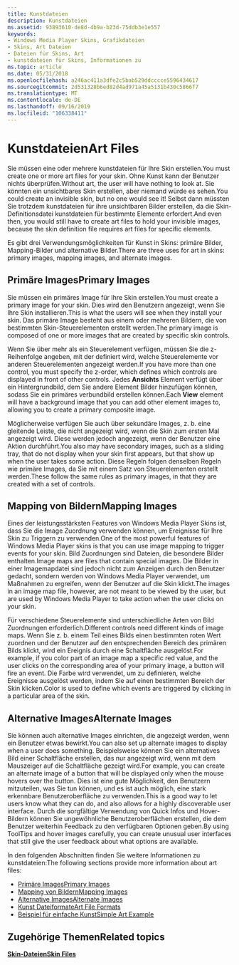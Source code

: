 ```yaml
---
title: Kunstdateien
description: Kunstdateien
ms.assetid: 93893610-de8d-4b9a-b23d-75ddb3e1e557
keywords:
- Windows Media Player Skins, Grafikdateien
- Skins, Art Dateien
- Dateien für Skins, Art
- kunstdateien für Skins, Informationen zu
ms.topic: article
ms.date: 05/31/2018
ms.openlocfilehash: a246ac411a3dfe2c5bab529ddcccce5596434617
ms.sourcegitcommit: 2d531328b6ed82d4ad971a45a5131b430c5866f7
ms.translationtype: MT
ms.contentlocale: de-DE
ms.lasthandoff: 09/16/2019
ms.locfileid: "106338411"
---
```

# <a name="art-files"></a><span data-ttu-id="12a04-107">Kunstdateien</span><span class="sxs-lookup"><span data-stu-id="12a04-107">Art Files</span></span>

<span data-ttu-id="12a04-108">Sie müssen eine oder mehrere kunstdateien für Ihre Skin erstellen.</span><span class="sxs-lookup"><span data-stu-id="12a04-108">You must create one or more art files for your skin.</span></span> <span data-ttu-id="12a04-109">Ohne Kunst kann der Benutzer nichts überprüfen.</span><span class="sxs-lookup"><span data-stu-id="12a04-109">Without art, the user will have nothing to look at.</span></span> <span data-ttu-id="12a04-110">Sie könnten ein unsichtbares Skin erstellen, aber niemand würde es sehen.</span><span class="sxs-lookup"><span data-stu-id="12a04-110">You could create an invisible skin, but no one would see it!</span></span> <span data-ttu-id="12a04-111">Selbst dann müssten Sie trotzdem kunstdateien für ihre unsichtbaren Bilder erstellen, da die Skin-Definitionsdatei kunstdateien für bestimmte Elemente erfordert.</span><span class="sxs-lookup"><span data-stu-id="12a04-111">And even then, you would still have to create art files to hold your invisible images, because the skin definition file requires art files for specific elements.</span></span>

<span data-ttu-id="12a04-112">Es gibt drei Verwendungsmöglichkeiten für Kunst in Skins: primäre Bilder, Mapping-Bilder und alternative Bilder.</span><span class="sxs-lookup"><span data-stu-id="12a04-112">There are three uses for art in skins: primary images, mapping images, and alternate images.</span></span>

## <a name="primary-images"></a><span data-ttu-id="12a04-113">Primäre Images</span><span class="sxs-lookup"><span data-stu-id="12a04-113">Primary Images</span></span>

<span data-ttu-id="12a04-114">Sie müssen ein primäres Image für Ihre Skin erstellen.</span><span class="sxs-lookup"><span data-stu-id="12a04-114">You must create a primary image for your skin.</span></span> <span data-ttu-id="12a04-115">Dies wird den Benutzern angezeigt, wenn Sie Ihre Skin installieren.</span><span class="sxs-lookup"><span data-stu-id="12a04-115">This is what the users will see when they install your skin.</span></span> <span data-ttu-id="12a04-116">Das primäre Image besteht aus einem oder mehreren Bildern, die von bestimmten Skin-Steuerelementen erstellt werden.</span><span class="sxs-lookup"><span data-stu-id="12a04-116">The primary image is composed of one or more images that are created by specific skin controls.</span></span>

<span data-ttu-id="12a04-117">Wenn Sie über mehr als ein Steuerelement verfügen, müssen Sie die z-Reihenfolge angeben, mit der definiert wird, welche Steuerelemente vor anderen Steuerelementen angezeigt werden.</span><span class="sxs-lookup"><span data-stu-id="12a04-117">If you have more than one control, you must specify the z-order, which defines which controls are displayed in front of other controls.</span></span> <span data-ttu-id="12a04-118">Jedes **Ansichts** Element verfügt über ein Hintergrundbild, dem Sie andere Element Bilder hinzufügen können, sodass Sie ein primäres verbundbild erstellen können.</span><span class="sxs-lookup"><span data-stu-id="12a04-118">Each **View** element will have a background image that you can add other element images to, allowing you to create a primary composite image.</span></span>

<span data-ttu-id="12a04-119">Möglicherweise verfügen Sie auch über sekundäre Images, z. b. eine gleitende Leiste, die nicht angezeigt wird, wenn die Skin zum ersten Mal angezeigt wird. Diese werden jedoch angezeigt, wenn der Benutzer eine Aktion durchführt.</span><span class="sxs-lookup"><span data-stu-id="12a04-119">You also may have secondary images, such as a sliding tray, that do not display when your skin first appears, but that show up when the user takes some action.</span></span> <span data-ttu-id="12a04-120">Diese Regeln folgen denselben Regeln wie primäre Images, da Sie mit einem Satz von Steuerelementen erstellt werden.</span><span class="sxs-lookup"><span data-stu-id="12a04-120">These follow the same rules as primary images, in that they are created with a set of controls.</span></span>

## <a name="mapping-images"></a><span data-ttu-id="12a04-121">Mapping von Bildern</span><span class="sxs-lookup"><span data-stu-id="12a04-121">Mapping Images</span></span>

<span data-ttu-id="12a04-122">Eines der leistungsstärksten Features von Windows Media Player Skins ist, dass Sie die Image Zuordnung verwenden können, um Ereignisse für Ihre Skin zu Triggern zu verwenden.</span><span class="sxs-lookup"><span data-stu-id="12a04-122">One of the most powerful features of Windows Media Player skins is that you can use image mapping to trigger events for your skin.</span></span> <span data-ttu-id="12a04-123">Bild Zuordnungen sind Dateien, die besondere Bilder enthalten.</span><span class="sxs-lookup"><span data-stu-id="12a04-123">Image maps are files that contain special images.</span></span> <span data-ttu-id="12a04-124">Die Bilder in einer Imagemapdatei sind jedoch nicht zum Anzeigen durch den Benutzer gedacht, sondern werden von Windows Media Player verwendet, um Maßnahmen zu ergreifen, wenn der Benutzer auf die Skin klickt.</span><span class="sxs-lookup"><span data-stu-id="12a04-124">The images in an image map file, however, are not meant to be viewed by the user, but are used by Windows Media Player to take action when the user clicks on your skin.</span></span>

<span data-ttu-id="12a04-125">Für verschiedene Steuerelemente sind unterschiedliche Arten von Bild Zuordnungen erforderlich.</span><span class="sxs-lookup"><span data-stu-id="12a04-125">Different controls need different kinds of image maps.</span></span> <span data-ttu-id="12a04-126">Wenn Sie z. b. einem Teil eines Bilds einen bestimmten roten Wert zuordnen und der Benutzer auf den entsprechenden Bereich des primären Bilds klickt, wird ein Ereignis durch eine Schaltfläche ausgelöst.</span><span class="sxs-lookup"><span data-stu-id="12a04-126">For example, if you color part of an image map a specific red value, and the user clicks on the corresponding area of your primary image, a button will fire an event.</span></span> <span data-ttu-id="12a04-127">Die Farbe wird verwendet, um zu definieren, welche Ereignisse ausgelöst werden, indem Sie auf einen bestimmten Bereich der Skin klicken.</span><span class="sxs-lookup"><span data-stu-id="12a04-127">Color is used to define which events are triggered by clicking in a particular area of the skin.</span></span>

## <a name="alternate-images"></a><span data-ttu-id="12a04-128">Alternative Images</span><span class="sxs-lookup"><span data-stu-id="12a04-128">Alternate Images</span></span>

<span data-ttu-id="12a04-129">Sie können auch alternative Images einrichten, die angezeigt werden, wenn ein Benutzer etwas bewirkt.</span><span class="sxs-lookup"><span data-stu-id="12a04-129">You can also set up alternate images to display when a user does something.</span></span> <span data-ttu-id="12a04-130">Beispielsweise können Sie ein alternatives Bild einer Schaltfläche erstellen, das nur angezeigt wird, wenn mit dem Mauszeiger auf die Schaltfläche gezeigt wird.</span><span class="sxs-lookup"><span data-stu-id="12a04-130">For example, you can create an alternate image of a button that will be displayed only when the mouse hovers over the button.</span></span> <span data-ttu-id="12a04-131">Dies ist eine gute Möglichkeit, den Benutzern mitzuteilen, was Sie tun können, und es ist auch möglich, eine stark erkennbare Benutzeroberfläche zu verwenden.</span><span class="sxs-lookup"><span data-stu-id="12a04-131">This is a good way to let users know what they can do, and also allows for a highly discoverable user interface.</span></span> <span data-ttu-id="12a04-132">Durch die sorgfältige Verwendung von Quick Infos und Hover-Bildern können Sie ungewöhnliche Benutzeroberflächen erstellen, die dem Benutzer weiterhin Feedback zu den verfügbaren Optionen geben.</span><span class="sxs-lookup"><span data-stu-id="12a04-132">By using ToolTips and hover images carefully, you can create unusual user interfaces that still give the user feedback about what options are available.</span></span>

<span data-ttu-id="12a04-133">In den folgenden Abschnitten finden Sie weitere Informationen zu kunstdateien:</span><span class="sxs-lookup"><span data-stu-id="12a04-133">The following sections provide more information about art files:</span></span>

-   [<span data-ttu-id="12a04-134">Primäre Images</span><span class="sxs-lookup"><span data-stu-id="12a04-134">Primary Images</span></span>](primary-images.md)
-   [<span data-ttu-id="12a04-135">Mapping von Bildern</span><span class="sxs-lookup"><span data-stu-id="12a04-135">Mapping Images</span></span>](mapping-images.md)
-   [<span data-ttu-id="12a04-136">Alternative Images</span><span class="sxs-lookup"><span data-stu-id="12a04-136">Alternate Images</span></span>](alternate-images.md)
-   [<span data-ttu-id="12a04-137">Kunst Dateiformate</span><span class="sxs-lookup"><span data-stu-id="12a04-137">Art File Formats</span></span>](art-file-formats.md)
-   [<span data-ttu-id="12a04-138">Beispiel für einfache Kunst</span><span class="sxs-lookup"><span data-stu-id="12a04-138">Simple Art Example</span></span>](simple-art-example.md)

## <a name="related-topics"></a><span data-ttu-id="12a04-139">Zugehörige Themen</span><span class="sxs-lookup"><span data-stu-id="12a04-139">Related topics</span></span>

<dl> <dt>

[<span data-ttu-id="12a04-140">**Skin-Dateien**</span><span class="sxs-lookup"><span data-stu-id="12a04-140">**Skin Files**</span></span>](skin-files.md)
</dt> </dl>

 

 





